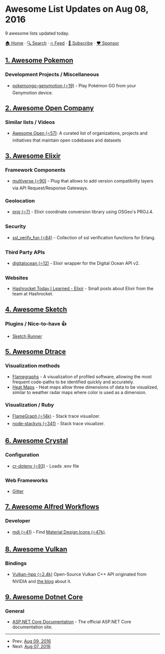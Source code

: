 # Awesome List Updates on Aug 08, 2016

9 awesome lists updated today.

[🏠 Home](/README.md) · [🔍 Search](https://www.trackawesomelist.com/search/) · [🔥 Feed](https://www.trackawesomelist.com/rss.xml) · [📮 Subscribe](https://trackawesomelist.us17.list-manage.com/subscribe?u=d2f0117aa829c83a63ec63c2f&id=36a103854c) · [❤️  Sponsor](https://github.com/sponsors/theowenyoung)



## [1. Awesome Pokemon](/content/tobiasbueschel/awesome-pokemon/README.md)

### Development Projects / Miscellaneous

*   [pokemongo-genymotion (⭐19)](https://github.com/jlobos/pokemongo-genymotion) - Play Pokémon GO from your Genymotion device.

## [2. Awesome Open Company](/content/opencompany/awesome-open-company/README.md)

### Similar lists / Videos

*   [Awesome Open (⭐57)](https://github.com/paulhendricks/awesome-open):
    A curated list of organizations, projects and initiatives that maintain open codebases and datasets

## [3. Awesome Elixir](/content/h4cc/awesome-elixir/README.md)

### Framework Components

*   [multiverse (⭐90)](https://github.com/Nebo15/multiverse) - Plug that allows to add version compatibility layers via API Request/Response Gateways.

### Geolocation

*   [proj (⭐7)](https://github.com/CandyGumdrop/proj) - Elixir coordinate conversion library using OSGeo's PROJ.4.

### Security

*   [ssl\_verify\_fun (⭐84)](https://github.com/deadtrickster/ssl_verify_fun.erl) - Collection of ssl verification functions for Erlang.

### Third Party APIs

*   [digitalocean (⭐12)](https://github.com/lukeed/elixir-digitalocean) - Elixir wrapper for the Digital Ocean API v2.

### Websites

*   [Hashrocket Today I Learned - Elixir](https://til.hashrocket.com/elixir) - Small posts about Elixir from the team at Hashrocket.

## [4. Awesome Sketch](/content/diessica/awesome-sketch/README.md)

### Plugins / Nice-to-have :thumbsup:

*   [Sketch Runner](http://sketchrunner.com)

## [5. Awesome Dtrace](/content/xen0l/awesome-dtrace/README.md)

### Visualization methods

*   [Flamegraphs](http://www.brendangregg.com/flamegraphs.html) - A visualization of profiled software, allowing the most frequent code-paths to be identified quickly and accurately.
*   [Heat Maps](http://brendangregg.com/heatmaps.html) - Heat maps allow three dimensions of data to be visualized, similar to weather radar maps where color is used as a dimension.

### Visualization / Ruby

*   [FlameGraph (⭐14k)](https://github.com/brendangregg/FlameGraph) - Stack trace visualizer.
*   [node-stackvis (⭐341)](https://github.com/joyent/node-stackvis) - Stack trace visualizer.

## [6. Awesome Crystal](/content/veelenga/awesome-crystal/README.md)

### Configuration

*   [cr-dotenv (⭐93)](https://github.com/gdotdesign/cr-dotenv) - Loads .env file

### Web Frameworks

*   [Gitter](https://gitter.im/crystal-lang/crystal)

## [7. Awesome Alfred Workflows](/content/alfred-workflows/awesome-alfred-workflows/README.md)

### Developer

*   [mdi (⭐41)](https://github.com/importre/alfred-mdi) - Find [Material Design Icons (⭐47k)](https://github.com/google/material-design-icons).

## [8. Awesome Vulkan](/content/vinjn/awesome-vulkan/README.md)

### Bindings

*   [Vulkan-hpp (⭐2.4k)](https://github.com/KhronosGroup/Vulkan-Hpp) Open-Source Vulkan C++ API originated from NVIDIA and [the blog](https://developer.nvidia.com/open-source-vulkan-c-api) about it.

## [9. Awesome Dotnet Core](/content/thangchung/awesome-dotnet-core/README.md)

### General

*   [ASP.NET Core Documentation](https://docs.asp.net/en/latest/) - The official ASP.NET Core documentation site.

---

- Prev: [Aug 09, 2016](/content/2016/08/09/README.md)
- Next: [Aug 07, 2016](/content/2016/08/07/README.md)